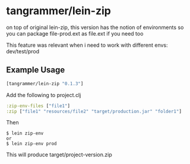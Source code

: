 # tangrammer/lein-zip

on top of original lein-zip, this version has the notion of environments
so you can package file-prod.ext as file.ext if you need too

This feature was relevant when i need to work with different envs: dev/test/prod

## Example Usage

```clojure
[tangrammer/lein-zip "0.1.3"]
```

Add the following to project.clj

```clojure
:zip-env-files ["file1"]
:zip ["file1" "resources/file2" "target/production.jar" "folder1"]
```

Then

    $ lein zip-env
    or
    $ lein zip-env prod

This will produce target/project-version.zip
